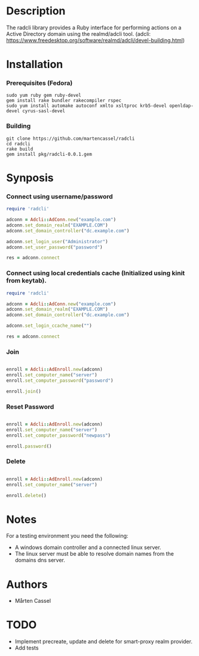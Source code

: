 # Description
The radcli library provides a Ruby interface for performing actions on a Active Directory domain using the realmd/adcli tool.
(adcli: https://www.freedesktop.org/software/realmd/adcli/devel-building.html)

# Installation

### Prerequisites (Fedora)
```
sudo yum ruby gem ruby-devel
gem install rake bundler rakecompiler rspec
sudo yum install automake autoconf xmlto xsltproc krb5-devel openldap-devel cyrus-sasl-devel
```

### Building
```
git clone https://github.com/martencassel/radcli
cd radcli
rake build
gem install pkg/radcli-0.0.1.gem
```

# Synposis

### Connect using username/password
```ruby
require 'radcli'

adconn = Adcli::AdConn.new("example.com")
adconn.set_domain_realm("EXAMPLE.COM")
adconn.set_domain_controller("dc.example.com")

adconn.set_login_user("Administrator")
adconn.set_user_password("password")

res = adconn.connect
```

### Connect using local credentials cache (Initialized using kinit from keytab).
```ruby
require 'radcli'

adconn = Adcli::AdConn.new("example.com")
adconn.set_domain_realm("EXAMPLE.COM")
adconn.set_domain_controller("dc.example.com")

adconn.set_login_ccache_name("")

res = adconn.connect
```

### Join
```ruby

enroll = Adcli::AdEnroll.new(adconn)
enroll.set_computer_name("server")
enroll.set_computer_password("password")

enroll.join()
```

### Reset Password
```ruby

enroll = Adcli::AdEnroll.new(adconn)
enroll.set_computer_name("server")
enroll.set_computer_password("newpass")

enroll.password()

```

### Delete
```ruby

enroll = Adcli::AdEnroll.new(adconn)
enroll.set_computer_name("server")

enroll.delete()
```

# Notes
For a testing environment you need the following:

* A windows domain controller and a connected linux server.
* The linux server must be able to resolve domain names from the domains dns server.

# Authors
* Mårten Cassel

# TODO
* Implement precreate, update and delete for smart-proxy realm provider.
* Add tests

  
